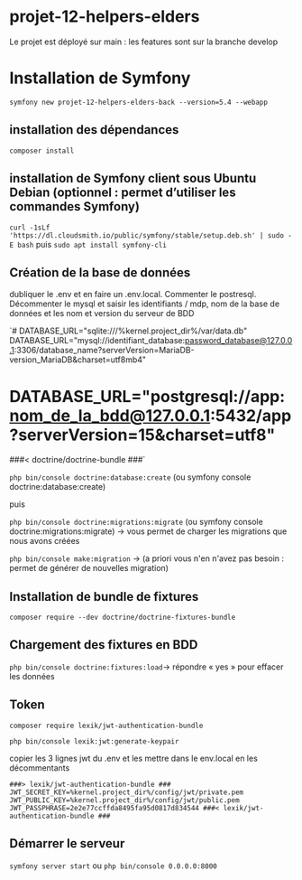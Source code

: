 # projet-12-helpers-elders

Le projet est déployé sur main : les features sont sur la branche develop

# Installation de Symfony

`symfony new projet-12-helpers-elders-back --version=5.4 --webapp`

## installation des dépendances

`composer install`

## installation de Symfony client sous Ubuntu Debian (optionnel : permet d’utiliser les commandes Symfony)

`curl -1sLf 'https://dl.cloudsmith.io/public/symfony/stable/setup.deb.sh' | sudo -E bash`
puis
`sudo apt install symfony-cli`

## Création de la base de données

dubliquer le .env et en faire un .env.local.
Commenter le postresql.
Décommenter le mysql et saisir les identifiants / mdp, nom de la base de données et les nom et version du serveur de BDD

`# DATABASE_URL="sqlite:///%kernel.project_dir%/var/data.db"
DATABASE_URL="mysql://identifiant_database:password_database@127.0.0.1:3306/database_name?serverVersion=MariaDB-version_MariaDB&charset=utf8mb4"
# DATABASE_URL="postgresql://app:nom_de_la_bdd@127.0.0.1:5432/app?serverVersion=15&charset=utf8"
###< doctrine/doctrine-bundle ###`


`php bin/console doctrine:database:create`  (ou symfony console doctrine:database:create) 

puis

`php bin/console doctrine:migrations:migrate` (ou symfony console doctrine:migrations:migrate) -> vous permet de charger les migrations que nous avons créées

`php bin/console make:migration` -> (a priori vous n'en n'avez pas besoin : permet de générer de nouvelles migration)

## Installation de bundle de fixtures

`composer require --dev doctrine/doctrine-fixtures-bundle`

## Chargement des fixtures en BDD

`php bin/console doctrine:fixtures:load`-> répondre « yes » pour effacer les données

## Token
`composer require lexik/jwt-authentication-bundle`

`php bin/console lexik:jwt:generate-keypair`

copier les 3 lignes jwt du .env et les mettre dans le env.local en les décommentants

`###> lexik/jwt-authentication-bundle ###
JWT_SECRET_KEY=%kernel.project_dir%/config/jwt/private.pem
JWT_PUBLIC_KEY=%kernel.project_dir%/config/jwt/public.pem
JWT_PASSPHRASE=2e2e77ccffda8495fa95d0817d834544
###< lexik/jwt-authentication-bundle ###`


## Démarrer le serveur

`symfony server start`
ou 
`php bin/console 0.0.0.0:8000`


